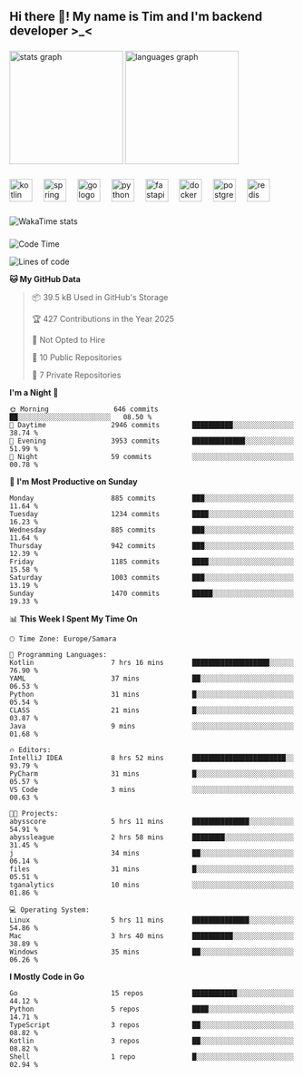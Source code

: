 <h2 align="left">Hi there 👋! My name is Tim and I'm backend developer >_<</h2>

###

<div align="left">
  <img src="https://github-readme-stats-qilm.vercel.app/api?username=intezya&hide_title=false&hide_rank=false&show_icons=true&include_all_commits=true&count_private=true&disable_animations=false&theme=omni&locale=en&hide_border=true&order=1&show=prs_merged&hide=issues" height="200" alt="stats graph"  />
  <img src="https://github-readme-stats-qilm.vercel.app/api/top-langs?username=intezya&locale=en&hide_title=false&layout=donut&langs_count=5&theme=omni&hide_border=true&order=2&exclude_repo=github-readme-stats&hide=mako" height="200" alt="languages graph"  />
</div>

###

<div align="left">
  <img src="https://img.shields.io/badge/Kotlin-7F52FF?logo=kotlin&logoColor=white&style=for-the-badge" height="40" alt="kotlin logo"  />
  <img width="12" />
  <img src="https://img.shields.io/badge/Spring-6DB33F?logo=spring&logoColor=black&style=for-the-badge" height="40" alt="spring logo"  />
  <img width="12" />
  <img src="https://img.shields.io/badge/Go-00ADD8?logo=go&logoColor=white&style=for-the-badge" height="40" alt="go logo"  />
  <img width="12" />
  <img src="https://img.shields.io/badge/Python-3776AB?logo=python&logoColor=white&style=for-the-badge" height="40" alt="python logo"  />
  <img width="12" />
  <img src="https://img.shields.io/badge/FastAPI-009688?logo=fastapi&logoColor=white&style=for-the-badge" height="40" alt="fastapi logo"  />
  <img width="12" />
  <img src="https://img.shields.io/badge/Docker-2496ED?logo=docker&logoColor=white&style=for-the-badge" height="40" alt="docker logo"  />
  <img width="12" />
  <img src="https://img.shields.io/badge/PostgreSQL-4169E1?logo=postgresql&logoColor=white&style=for-the-badge" height="40" alt="postgresql logo"  />
  <img width="12" />
  <img src="https://img.shields.io/badge/Redis-DC382D?logo=redis&logoColor=white&style=for-the-badge" height="40" alt="redis logo"  />
</div>

###

<picture>
	<source
		srcset="https://github-readme-stats-qilm.vercel.app/api/wakatime?username=intezya&theme=omni&layout=compact&hide_border=true"
		media="(prefers-color-scheme: dark)%2C (prefers-color-scheme: no-preference)"
	/>
	<img alt="WakaTime stats" src="https://github-readme-stats-qilm.vercel.app/api/wakatime?username=intezya&theme=omni&layout=compact&hide_border=true&"/>
</picture>

###

<!--START_SECTION:waka-->
![Code Time](http://img.shields.io/badge/Code%20Time-562%20hrs%201%20min-blue)

![Lines of code](https://img.shields.io/badge/From%20Hello%20World%20I%27ve%20Written-937.5%20thousand%20lines%20of%20code-blue)

**🐱 My GitHub Data** 

> 📦 39.5 kB Used in GitHub's Storage 
 > 
> 🏆 427 Contributions in the Year 2025
 > 
> 🚫 Not Opted to Hire
 > 
> 📜 10 Public Repositories 
 > 
> 🔑 7 Private Repositories 
 > 
**I'm a Night 🦉** 

```text
🌞 Morning                646 commits         ██░░░░░░░░░░░░░░░░░░░░░░░   08.50 % 
🌆 Daytime                2946 commits        ██████████░░░░░░░░░░░░░░░   38.74 % 
🌃 Evening                3953 commits        █████████████░░░░░░░░░░░░   51.99 % 
🌙 Night                  59 commits          ░░░░░░░░░░░░░░░░░░░░░░░░░   00.78 % 
```
📅 **I'm Most Productive on Sunday** 

```text
Monday                   885 commits         ███░░░░░░░░░░░░░░░░░░░░░░   11.64 % 
Tuesday                  1234 commits        ████░░░░░░░░░░░░░░░░░░░░░   16.23 % 
Wednesday                885 commits         ███░░░░░░░░░░░░░░░░░░░░░░   11.64 % 
Thursday                 942 commits         ███░░░░░░░░░░░░░░░░░░░░░░   12.39 % 
Friday                   1185 commits        ████░░░░░░░░░░░░░░░░░░░░░   15.58 % 
Saturday                 1003 commits        ███░░░░░░░░░░░░░░░░░░░░░░   13.19 % 
Sunday                   1470 commits        █████░░░░░░░░░░░░░░░░░░░░   19.33 % 
```


📊 **This Week I Spent My Time On** 

```text
🕑︎ Time Zone: Europe/Samara

💬 Programming Languages: 
Kotlin                   7 hrs 16 mins       ███████████████████░░░░░░   76.90 % 
YAML                     37 mins             ██░░░░░░░░░░░░░░░░░░░░░░░   06.53 % 
Python                   31 mins             █░░░░░░░░░░░░░░░░░░░░░░░░   05.54 % 
CLASS                    21 mins             █░░░░░░░░░░░░░░░░░░░░░░░░   03.87 % 
Java                     9 mins              ░░░░░░░░░░░░░░░░░░░░░░░░░   01.68 % 

🔥 Editors: 
IntelliJ IDEA            8 hrs 52 mins       ███████████████████████░░   93.79 % 
PyCharm                  31 mins             █░░░░░░░░░░░░░░░░░░░░░░░░   05.57 % 
VS Code                  3 mins              ░░░░░░░░░░░░░░░░░░░░░░░░░   00.63 % 

🐱‍💻 Projects: 
abysscore                5 hrs 11 mins       ██████████████░░░░░░░░░░░   54.91 % 
abyssleague              2 hrs 58 mins       ████████░░░░░░░░░░░░░░░░░   31.45 % 
j                        34 mins             ██░░░░░░░░░░░░░░░░░░░░░░░   06.14 % 
files                    31 mins             █░░░░░░░░░░░░░░░░░░░░░░░░   05.51 % 
tganalytics              10 mins             ░░░░░░░░░░░░░░░░░░░░░░░░░   01.86 % 

💻 Operating System: 
Linux                    5 hrs 11 mins       ██████████████░░░░░░░░░░░   54.86 % 
Mac                      3 hrs 40 mins       ██████████░░░░░░░░░░░░░░░   38.89 % 
Windows                  35 mins             ██░░░░░░░░░░░░░░░░░░░░░░░   06.26 % 
```

**I Mostly Code in Go** 

```text
Go                       15 repos            ███████████░░░░░░░░░░░░░░   44.12 % 
Python                   5 repos             ████░░░░░░░░░░░░░░░░░░░░░   14.71 % 
TypeScript               3 repos             ██░░░░░░░░░░░░░░░░░░░░░░░   08.82 % 
Kotlin                   3 repos             ██░░░░░░░░░░░░░░░░░░░░░░░   08.82 % 
Shell                    1 repo              █░░░░░░░░░░░░░░░░░░░░░░░░   02.94 % 
```




<!--END_SECTION:waka-->
